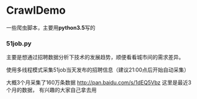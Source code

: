 # CrawlDemo
一些爬虫脚本，主要用**python3.5**写的

### 51job.py 
主要是想通过招聘数据分析下技术的发展趋势，顺便看看城市间的需求差异。

使用多线程模式采集51job当天发布的招聘信息（建议21:00点后开始自动采集）

大概3个月采集了160万条数据 http://pan.baidu.com/s/1dEQ5Vbz  这里是最近3个月的数据， 有兴趣的大家自己拿去用

